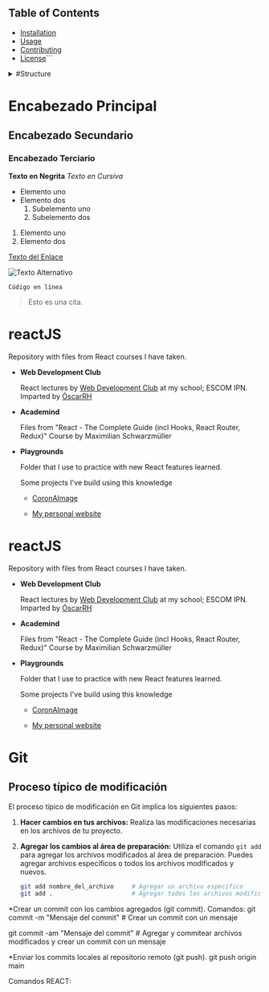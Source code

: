 ## Table of Contents

- [Installation](##Structure)
- [Usage](#usage)
- [Contributing](#contributing)
- [License](#license)``` 

<details>
<summary>#Structure</summary>
- my_project/             # Root directory  
  - src/                  # Source files  
    - index.html          # Main HTML file  
    - styles.css          # CSS styles  
    - script.js           # JavaScript code  
  - docs/                 # Documentation files  
    - README.md           # Documentation README  
  - tests/                # Test files  
    - test.js             # Test suite  
  - LICENSE               # License file  
  - README.md             # Project README file
</details>

# Encabezado Principal
## Encabezado Secundario
### Encabezado Terciario

**Texto en Negrita**
*Texto en Cursiva*

- Elemento uno
- Elemento dos
  1. Subelemento uno
  2. Subelemento dos

1. Elemento uno
2. Elemento dos

[Texto del Enlace](URL_del_Enlace)

![Texto Alternativo](URL_de_la_Imagen)

`Código en línea`

> Esto es una cita.


# reactJS

  Repository with files from React courses I have taken.

- **Web Development Club**

  React lectures by [Web Development Club](https://www.facebook.com/DWESCOM) at my school; ESCOM IPN. Imparted by [ÓscarRH](https://github.com/SoyOscarRH)

- **Academind**

  Files from "React - The Complete Guide (incl Hooks, React Router, Redux)" Course by Maximilian Schwarzmüller

- **Playgrounds**
  
  Folder that I use to practice with new React features learned.
  
  
    Some projects I've build using this knowledge
    
    * [CoronAImage](https://github.com/erickcm2k/coronaimage)
    
    * [My personal website](https://github.com/erickcm2k/newProjectPortfolio/tree/master/portfolio)


# reactJS

  Repository with files from React courses I have taken.

- **Web Development Club**

  React lectures by [Web Development Club](https://www.facebook.com/DWESCOM) at my school; ESCOM IPN. Imparted by [ÓscarRH](https://github.com/SoyOscarRH)

- **Academind**

  Files from "React - The Complete Guide (incl Hooks, React Router, Redux)" Course by Maximilian Schwarzmüller

- **Playgrounds**
  
  Folder that I use to practice with new React features learned.
  
  
    Some projects I've build using this knowledge
    
    * [CoronAImage](https://github.com/erickcm2k/coronaimage)
    
    * [My personal website](https://github.com/erickcm2k/newProjectPortfolio/tree/master/portfolio)


# Git
##
## Proceso típico de modificación

El proceso típico de modificación en Git implica los siguientes pasos:

1. **Hacer cambios en tus archivos:** Realiza las modificaciones necesarias en los archivos de tu proyecto.

2. **Agregar los cambios al área de preparación:** Utiliza el comando `git add` para agregar los archivos modificados al área de preparación. Puedes agregar archivos específicos o todos los archivos modificados y nuevos.

   ```bash
   git add nombre_del_archivo     # Agregar un archivo específico
   git add .                      # Agregar todos los archivos modificados y nuevos

*Crear un commit con los cambios agregados (git commit).
Comandos:
git commit -m "Mensaje del commit"   # Crear un commit con un mensaje

git commit -am "Mensaje del commit"  # Agregar y commitear archivos modificados y crear un commit con un mensaje

*Enviar los commits locales al repositorio remoto (git push).
git push origin main

Comandos REACT:
